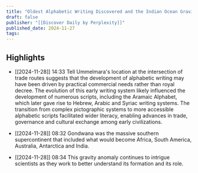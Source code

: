 ```yaml
---
title: "Oldest Alphabetic Writing Discovered and the Indian Ocean Gravity Hole"
draft: false
publisher: "[[Discover Daily by Perplexity]]"
published_date: 2024-11-27
tags:
---
```



## Highlights
* [[2024-11-28]] 14:33  Tell Ummelmara's location at the intersection of trade routes suggests that the development of alphabetic writing may have been driven by practical commercial needs rather than royal decree. The evolution of this early writing system likely influenced the development of numerous scripts, including the Aramaic Alphabet, which later gave rise to Hebrew, Arabic and Syriac writing systems. The transition from complex pictographic systems to more accessible alphabetic scripts facilitated wider literacy, enabling advances in trade, governance and cultural exchange among early civilizations.

* [[2024-11-28]] 08:32  Gondwana was the massive southern supercontinent that included what would become Africa, South America, Australia, Antarctica and India.

* [[2024-11-28]] 08:34  This gravity anomaly continues to intrigue scientists as they work to better understand its formation and its role.

